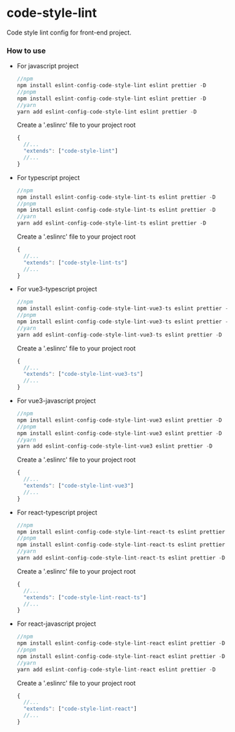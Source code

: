 # code-style-lint
Code style lint config for front-end project.

### How to use

- For javascript project

  ```js
  //npm
  npm install eslint-config-code-style-lint eslint prettier -D
  //pnpm 
  npm install eslint-config-code-style-lint eslint prettier -D
  //yarn
  yarn add eslint-config-code-style-lint eslint prettier -D
  ```

  Create a '.eslinrc' file to your project root

  ```javascript
  {
    //...
    "extends": ["code-style-lint"]
    //...
  }
  ```

- For typescript project

  ```js
  //npm
  npm install eslint-config-code-style-lint-ts eslint prettier -D
  //pnpm 
  npm install eslint-config-code-style-lint-ts eslint prettier -D
  //yarn
  yarn add eslint-config-code-style-lint-ts eslint prettier -D
  ```

  Create a '.eslinrc' file to your project root

  ```javascript
  {
    //...
    "extends": ["code-style-lint-ts"]
    //...
  }
  ```

- For vue3-typescript project

  ```js
  //npm
  npm install eslint-config-code-style-lint-vue3-ts eslint prettier -D
  //pnpm 
  npm install eslint-config-code-style-lint-vue3-ts eslint prettier -D
  //yarn
  yarn add eslint-config-code-style-lint-vue3-ts eslint prettier -D
  ```

  Create a '.eslinrc' file to your project root

  ```javascript
  {
    //...
    "extends": ["code-style-lint-vue3-ts"]
    //...
  }
  ```

- For vue3-javascript project

  

  ```js
  //npm
  npm install eslint-config-code-style-lint-vue3 eslint prettier -D
  //pnpm 
  npm install eslint-config-code-style-lint-vue3 eslint prettier -D
  //yarn
  yarn add eslint-config-code-style-lint-vue3 eslint prettier -D
  ```

  Create a '.eslinrc' file to your project root

  ```javascript
  {
    //...
    "extends": ["code-style-lint-vue3"]
    //...
  }
  ```

- For react-typescript project

  ```js
  //npm
  npm install eslint-config-code-style-lint-react-ts eslint prettier -D
  //pnpm 
  npm install eslint-config-code-style-lint-react-ts eslint prettier -D
  //yarn
  yarn add eslint-config-code-style-lint-react-ts eslint prettier -D
  ```

  Create a '.eslinrc' file to your project root

  ```javascript
  {
    //...
    "extends": ["code-style-lint-react-ts"]
    //...
  }
  ```

- For react-javascript project

  ```js
  //npm
  npm install eslint-config-code-style-lint-react eslint prettier -D
  //pnpm 
  npm install eslint-config-code-style-lint-react eslint prettier -D
  //yarn
  yarn add eslint-config-code-style-lint-react eslint prettier -D
  ```

  Create a '.eslinrc' file to your project root

  ```javascript
  {
    //...
    "extends": ["code-style-lint-react"]
    //...
  }
  ```
